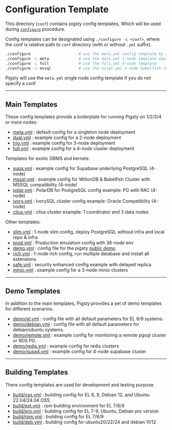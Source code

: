 # Configuration Template

This directory (`conf`) contains pigsty config templates, Which will be used during [`configure`](https://pigsty.io/docs/setup/install/#configure) procedure.

Config templates can be designated using `./configure -c <conf>`, where the conf is relative path to `conf` directory (with or without `.yml` suffix).

```bash
./configure                     # use the meta.yml config template by default
./configure -c meta             # use the meta.yml 1-node template explicitly
./configure -c full             # use the full.yml 4-node template
./configure -c mssql            # use the mssql.yml 4-node babelfish template 
```

Pigsty will use the `meta.yml` single node config template if you do not specify a conf. 


----------

## Main Templates

These config templates provide a boilerplate for running Pigsty on 1/2/3/4 or more nodes:

* [meta.yml](meta.yml) : default config for a singleton node deployment
* [dual.yml](dual.yml) : example config for a 2-node deployment
* [trio.yml](trio.yml) : example config for 3-node deployment
* [full.yml](full.yml) : example config for a 4-node cluster deployment

Templates for exotic DBMS and kernels:

* [supa.yml](supa.yml) : example config for Supabase underlying PostgreSQL (4-node)
* [mssql.yml](mssql.yml) : example config for WiltonDB & Babelfish Cluster with MSSQL compatibility (4-node)
* [polar.yml](polar.yml) : PolarDB for PostgreSQL config example: PG with RAC (4-node)
* [ivory.yml](ivory.yml) : IvorySQL cluster config example: Oracle Compatibility (4-node)
* [citus.yml](citus.yml) : citus cluster example: 1 coordinator and 3 data nodes

Other templates:

* [slim.yml](slim.yml) : 1-node slim config, deploy PostgreSQL without infra and local repo & infra
* [prod.yml](prod.yml) : Production emulation config with 36-node env
* [demo.yml](demo.yml) : config file for the pigsty [public demo](https://demo.pigsty.cc)
* [rich.yml](rich.yml) : 1-node rich config, run multiple database and install all extensions.
* [safe.yml](safe.yml) : security enhanced config example with delayed replica
* [minio.yml](minio.yml) : example config for a 3-node minio clusters


----------

## Demo Templates

In addition to the main templates, Pigsty provides a set of demo templates for different scenarios.

* [demo/el.yml](demo/remote.yml) : config file with all default parameters for EL 8/9 systems.
* [demo/debian.yml](demo/debian.yml) : config file with all default parameters for debian/ubuntu systems.
* [demo/remote.yml](demo/remote.yml) : example config for monitoring a remote pgsql cluster or RDS PG.
* [demo/redis.yml](demo/redis.yml) : example config for redis clusters
* [demo/supa4.yml](demo/supa4.yml) : example config for 4-node supabase cluster



----------

## Building Templates

There config templates are used for development and testing purpose.

* [build/oss.yml](build/oss.yml) : building config for EL 8, 9, Debian 12, and Ubuntu 22.04/24.04 OSS.
* [build/ext.yml](build/ext.yml) : rpm building environment for EL 7/8/9
* [build/pro.yml](build/pro.yml) : building config for EL 7-9, Ubuntu, Debian pro version
* [build/rpm.yml](build/rpm.yml) : building config for EL 7/8/9
* [build/deb.yml](build/deb.yml) : building config for ubuntu20/22/24 and debian 11/12

